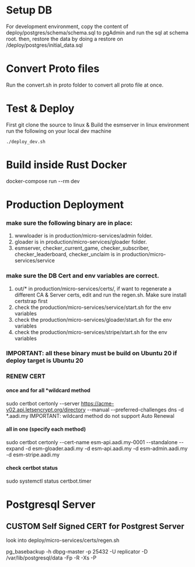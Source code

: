 # Setup DB
For development environment, copy the content of deploy/postgres/schema/schema.sql to pgAdmin and run the sql at schema root.
then, restore the data by doing a restore on /deploy/postgres/initial_data.sql

# Convert Proto files
Run the convert.sh in proto folder to convert all proto file at once.

# Test & Deploy
First git clone the source to linux & Build the esmserver in linux environment
run the following on your local dev machine
```
./deploy_dev.sh

```
# Build inside Rust Docker
docker-compose run --rm dev


# Production Deployment

### make sure the following binary are in place: 
1. wwwloader is in production/micro-services/admin folder.
2. gloader is in production/micro-services/gloader folder.
3. esmserver, checker_current_game, checker_subscriber, checker_leaderboard, checker_unclaim is in production/micro-services/service

### make sure the DB Cert and env variables are correct.
1. out/* in production/micro-services/certs/, if want to regenerate a different CA & Server certs, edit and run the regen.sh. Make sure install certstrap first
2. check the production/micro-services/service/start.sh for the env variables
3. check the production/micro-services/gloader/start.sh for the env variables
4. check the production/micro-services/stripe/start.sh for the env variables

### IMPORTANT: all these binary must be build on Ubuntu 20 if deploy target is Ubuntu 20


### RENEW CERT
#### once and for all *wildcard method
sudo certbot certonly --server https://acme-v02.api.letsencrypt.org/directory --manual --preferred-challenges dns -d *.aadi.my
IMPORTANT: wildcard method do not support Auto Renewal
#### all in one (specify each method)
sudo certbot certonly --cert-name esm-api.aadi.my-0001 --standalone --expand -d esm-gloader.aadi.my -d esm-api.aadi.my -d esm-admin.aadi.my -d esm-stripe.aadi.my

#### check certbot status
sudo systemctl status certbot.timer


# Postgresql Server

## CUSTOM Self Signed CERT for Postgrest Server
look into deploy/micro-services/certs/regen.sh


pg_basebackup -h dbpg-master -p 25432 -U replicator -D /var/lib/postgresql/data -Fp -R -Xs -P
